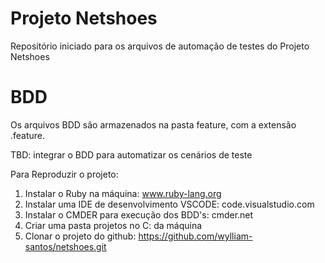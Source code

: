 # Projeto Netshoes

Repositório iniciado para os arquivos de automação de testes do Projeto Netshoes

# BDD

Os arquivos BDD são armazenados na pasta feature, com a extensão .feature.

TBD: integrar o BDD para automatizar os cenários de teste

Para Reproduzir o projeto:

1. Instalar o Ruby na máquina: www.ruby-lang.org
2. Instalar uma IDE de desenvolvimento VSCODE: code.visualstudio.com
3. Instalar o CMDER para execução dos BDD's: cmder.net
4. Criar uma pasta projetos no C: da máquina
5. Clonar o projeto do github: https://github.com/wylliam-santos/netshoes.git
